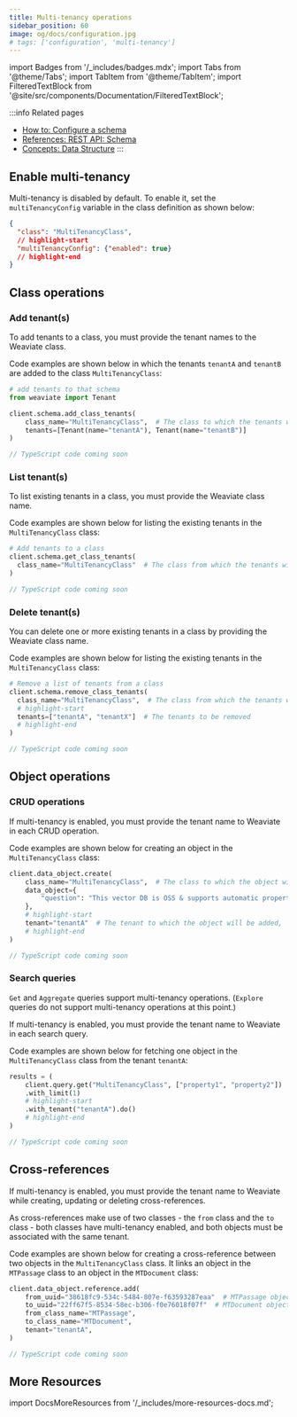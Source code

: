 ```yaml
---
title: Multi-tenancy operations
sidebar_position: 60
image: og/docs/configuration.jpg
# tags: ['configuration', 'multi-tenancy']
---
```


import Badges from '/_includes/badges.mdx';
import Tabs from '@theme/Tabs';
import TabItem from '@theme/TabItem';
import FilteredTextBlock from '@site/src/components/Documentation/FilteredTextBlock';

<Badges/>

:::info Related pages
- [How to: Configure a schema](../configuration/schema-configuration.md)
- [References: REST API: Schema](../api/rest/schema.md)
- [Concepts: Data Structure](../concepts/data.md#multi-tenancy)
:::

## Enable multi-tenancy

Multi-tenancy is disabled by default. To enable it, set the `multiTenancyConfig` variable in the class definition as shown below:

```json
{
  "class": "MultiTenancyClass",
  // highlight-start
  "multiTenancyConfig": {"enabled": true}
  // highlight-end
}
```

## Class operations

### Add tenant(s)

To add tenants to a class, you must provide the tenant names to the Weaviate class.

Code examples are shown below in which the tenants `tenantA` and `tenantB` are added to the class `MultiTenancyClass`:

<!-- TODO: Refactor code examples to separate out Python/TS/etc. files -->
<!-- TODO: Add TS/Go/Java examples -->

<Tabs groupId="languages">
  <TabItem value="py" label="Python">

  ```python
  # add tenants to that schema
  from weaviate import Tenant

  client.schema.add_class_tenants(
      class_name="MultiTenancyClass",  # The class to which the tenants will be added
      tenants=[Tenant(name="tenantA"), Tenant(name="tenantB")]
  )
  ```

  </TabItem>
  <TabItem value="js" label="TypeScript">

  ```ts
  // TypeScript code coming soon
  ```

  </TabItem>
</Tabs>

### List tenant(s)

To list existing tenants in a class, you must provide the Weaviate class name.

Code examples are shown below for listing the existing tenants in the `MultiTenancyClass` class:

<Tabs groupId="languages">
  <TabItem value="py" label="Python">

  ```python
  # Add tenants to a class
  client.schema.get_class_tenants(
    class_name="MultiTenancyClass"  # The class from which the tenants will be retrieved
  )
  ```

  </TabItem>
  <TabItem value="js" label="TypeScript">

  ```ts
  // TypeScript code coming soon
  ```

  </TabItem>
</Tabs>

### Delete tenant(s)

You can delete one or more existing tenants in a class by providing the Weaviate class name.

Code examples are shown below for listing the existing tenants in the `MultiTenancyClass` class:

<Tabs groupId="languages">
  <TabItem value="py" label="Python">

  ```python
  # Remove a list of tenants from a class
  client.schema.remove_class_tenants(
    class_name="MultiTenancyClass",  # The class from which the tenants will be removed
    # highlight-start
    tenants=["tenantA", "tenantX"]  # The tenants to be removed
    # highlight-end
  )
  ```

  </TabItem>
  <TabItem value="js" label="TypeScript">

  ```ts
  // TypeScript code coming soon
  ```

  </TabItem>
</Tabs>

## Object operations

### CRUD operations

If multi-tenancy is enabled, you must provide the tenant name to Weaviate in each CRUD operation.

Code examples are shown below for creating an object in the `MultiTenancyClass` class:

<Tabs groupId="languages">
  <TabItem value="py" label="Python">

  ```python
  client.data_object.create(
      class_name="MultiTenancyClass",  # The class to which the object will be added
      data_object={
          "question": "This vector DB is OSS & supports automatic property type inference on import"
      },
      # highlight-start
      tenant="tenantA"  # The tenant to which the object will be added,
      # highlight-end
  )
  ```

  </TabItem>
  <TabItem value="js" label="TypeScript">

  ```ts
  // TypeScript code coming soon
  ```

  </TabItem>
</Tabs>

### Search queries

`Get` and `Aggregate` queries support multi-tenancy operations. (`Explore` queries do not support multi-tenancy operations at this point.)

If multi-tenancy is enabled, you must provide the tenant name to Weaviate in each search query.

Code examples are shown below for fetching one object in the `MultiTenancyClass` class from the tenant `tenantA`:

<Tabs groupId="languages">
  <TabItem value="py" label="Python">

  ```python
  results = (
      client.query.get("MultiTenancyClass", ["property1", "property2"])
      .with_limit(1)
      # highlight-start
      .with_tenant("tenantA").do()
      # highlight-end
  )
  ```

  </TabItem>
  <TabItem value="js" label="TypeScript">

  ```ts
  // TypeScript code coming soon
  ```

  </TabItem>
</Tabs>

## Cross-references

If multi-tenancy is enabled, you must provide the tenant name to Weaviate while creating, updating or deleting cross-references.

As cross-references make use of two classes - the `from` class and the `to` class - both classes have multi-tenancy enabled, and both objects must be associated with the same tenant.

Code examples are shown below for creating a cross-reference between two objects in the `MultiTenancyClass` class. It links an object in the `MTPassage` class to an object in the `MTDocument` class:

<Tabs groupId="languages">
  <TabItem value="py" label="Python">

  ```python
  client.data_object.reference.add(
      from_uuid="38618fc9-534c-5484-807e-f63593287eaa"  # MTPassage object UUID
      to_uuid="22ff67f5-8534-58ec-b306-f0e76018f07f"  # MTDocument object UUID
      from_class_name="MTPassage",
      to_class_name="MTDocument",
      tenant="tenantA",
  )
  ```

  </TabItem>
  <TabItem value="js" label="TypeScript">

  ```ts
  // TypeScript code coming soon
  ```

  </TabItem>
</Tabs>

## More Resources

import DocsMoreResources from '/_includes/more-resources-docs.md';

<DocsMoreResources />


